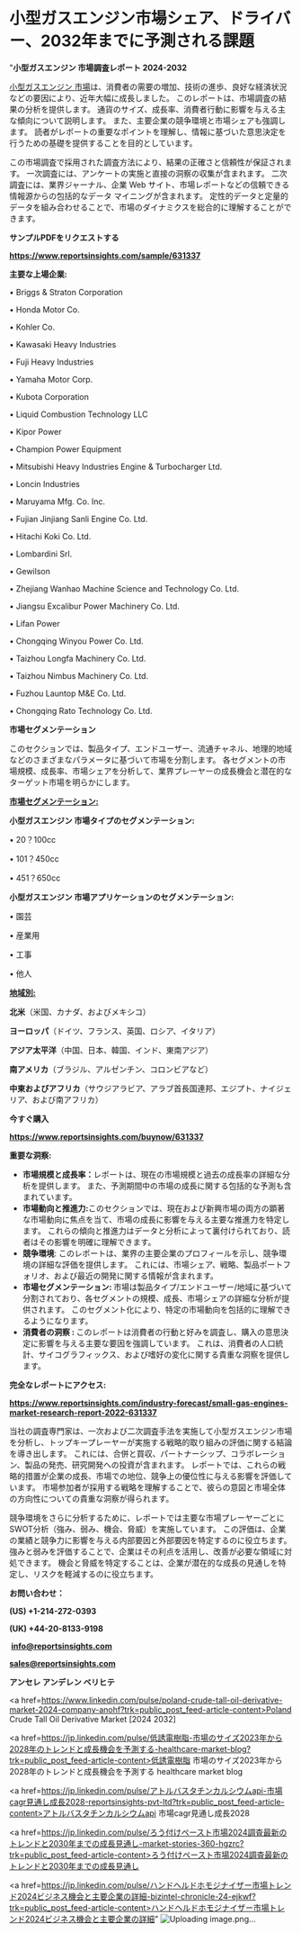 # 小型ガスエンジン市場シェア、ドライバー、2032年までに予測される課題

"<strong>小型ガスエンジン 市場調査レポート 2024-2032</strong>

<a href=https://www.reportsinsights.com/sample/631337>小型ガスエンジン 市場</a>は、消費者の需要の増加、技術の進歩、良好な経済状況などの要因により、近年大幅に成長しました。 このレポートは、市場調査の結果の分析を提供します。 通貨のサイズ、成長率、消費者行動に影響を与える主な傾向について説明します。 また、主要企業の競争環境と市場シェアも強調します。 読者がレポートの重要なポイントを理解し、情報に基づいた意思決定を行うための基礎を提供することを目的としています。

この市場調査で採用された調査方法により、結果の正確さと信頼性が保証されます。 一次調査には、アンケートの実施と直接の洞察の収集が含まれます。 二次調査には、業界ジャーナル、企業 Web サイト、市場レポートなどの信頼できる情報源からの包括的なデータ マイニングが含まれます。 定性的データと定量的データを組み合わせることで、市場のダイナミクスを総合的に理解することができます。

<strong><b>サンプルPDFをリクエストする</b></strong>

<a href=https://www.reportsinsights.com/sample/631337><strong><u>https://www.reportsinsights.com/sample/631337</u></strong></a>

<strong>主要な上場企業:</strong>

• Briggs & Straton Corporation

• Honda Motor Co.

• Kohler Co.

• Kawasaki Heavy Industries

• Fuji Heavy Industries

• Yamaha Motor Corp.

• Kubota Corporation

• Liquid Combustion Technology LLC

• Kipor Power

• Champion Power Equipment

• Mitsubishi Heavy Industries Engine & Turbocharger Ltd.

• Loncin Industries

• Maruyama Mfg. Co. Inc.

• Fujian Jinjiang Sanli Engine Co. Ltd.

• Hitachi Koki Co. Ltd.

• Lombardini Srl.

• Gewilson

• Zhejiang Wanhao Machine Science and Technology Co. Ltd.

• Jiangsu Excalibur Power Machinery Co. Ltd.

• Lifan Power

• Chongqing Winyou Power Co. Ltd.

• Taizhou Longfa Machinery Co. Ltd.

• Taizhou Nimbus Machinery Co. Ltd.

• Fuzhou Launtop M&E Co. Ltd.

• Chongqing Rato Technology Co. Ltd.

<strong>市場セグメンテーション</strong>

このセクションでは、製品タイプ、エンドユーザー、流通チャネル、地理的地域などのさまざまなパラメータに基づいて市場を分割します。 各セグメントの市場規模、成長率、市場シェアを分析して、業界プレーヤーの成長機会と潜在的なターゲット市場を明らかにします。

<strong><u>市場セグメンテーション</u></strong><strong><u>:</u></strong>

<strong>小型ガスエンジン 市場タイプのセグメンテーション:</strong>

• 20？100cc

• 101？450cc

• 451？650cc

<strong>小型ガスエンジン 市場アプリケーションのセグメンテーション:</strong>

• 園芸

• 産業用

• 工事

• 他人

<strong><u>地域別</u></strong><strong><u>:</u></strong>

<strong>北米</strong>（米国、カナダ、およびメキシコ）

<strong>ヨーロッパ</strong>（ドイツ、フランス、英国、ロシア、イタリア）

<strong>アジア太平洋</strong>（中国、日本、韓国、インド、東南アジア）

<strong>南アメリカ</strong>（ブラジル、アルゼンチン、コロンビアなど）

<strong>中東およびアフリカ</strong>（サウジアラビア、アラブ首長国連邦、エジプト、ナイジェリア、および南アフリカ）

<strong>今すぐ購入</strong>

<a href=https://www.reportsinsights.com/buynow/631337><strong><u>https://www.reportsinsights.com/buynow/631337</u></strong></a>

<strong>重要な洞察:</strong>
<ul>
  <li><strong>市場規模と成長率：</strong>レポートは、現在の市場規模と過去の成長率の詳細な分析を提供します。 また、予測期間中の市場の成長に関する包括的な予測も含まれています。</li>
  <li><strong>市場動向と推進力:</strong>このセクションでは、現在および新興市場の両方の顕著な市場動向に焦点を当て、市場の成長に影響を与える主要な推進力を特定します。 これらの傾向と推進力はデータと分析によって裏付けられており、読者はその影響を明確に理解できます。</li>
  <li><strong>競争環境</strong>: このレポートは、業界の主要企業のプロフィールを示し、競争環境の詳細な評価を提供します。 これには、市場シェア、戦略、製品ポートフォリオ、および最近の開発に関する情報が含まれます。</li>
  <li><strong>市場セグメンテーション: </strong>市場は製品タイプ/エンドユーザー/地域に基づいて分割されており、各セグメントの規模、成長、市場シェアの詳細な分析が提供されます。 このセグメント化により、特定の市場動向を包括的に理解できるようになります。</li>
  <li><strong>消費者の洞察 : </strong>このレポートは消費者の行動と好みを調査し、購入の意思決定に影響を与える主要な要因を強調しています。 これは、消費者の人口統計、サイコグラフィックス、および嗜好の変化に関する貴重な洞察を提供します。</li>
</ul>
<strong>完全なレポートにアクセス:</strong>

<a href=https://www.reportsinsights.com/industry-forecast/small-gas-engines-market-research-report-2022-631337><strong><u><b>https://www.reportsinsights.com/industry-forecast/small-gas-engines-market-research-report-2022-631337</b></u></strong></a>

当社の調査専門家は、一次および二次調査手法を実施して小型ガスエンジン市場を分析し、トップキープレーヤーが実施する戦略的取り組みの評価に関する結論を導き出します。 これには、合併と買収、パートナーシップ、コラボレーション、製品の発売、研究開発への投資が含まれます。 レポートでは、これらの戦略的措置が企業の成長、市場での地位、競争上の優位性に与える影響を評価しています。 市場参加者が採用する戦略を理解することで、彼らの意図と市場全体の方向性についての貴重な洞察が得られます。

競争環境をさらに分析するために、レポートでは主要な市場プレーヤーごとにSWOT分析（強み、弱み、機会、脅威）を実施しています。 この評価は、企業の業績と競争力に影響を与える内部要因と外部要因を特定するのに役立ちます。 強みと弱みを評価することで、企業はその利点を活用し、改善が必要な領域に対処できます。 機会と脅威を特定することは、企業が潜在的な成長の見通しを特定し、リスクを軽減するのに役立ちます。

<strong>お問い合わせ：</strong>

<strong>(US) +1-214-272-0393</strong>

<strong>(UK) +44-20-8133-9198</strong>

<strong> </strong><a href=info@reportsinsights.com><strong><u>info@reportsinsights.com</u></strong></a>

<a href=sales@reportsinsights.com><strong><u>sales@reportsinsights.com</u></strong></a>

<strong>アンセレ アンデレン ベリヒテ</strong>

<a href=https://www.linkedin.com/pulse/poland-crude-tall-oil-derivative-market-2024-company-anohf?trk=public_post_feed-article-content>Poland Crude Tall Oil Derivative Market [2024 2032]</a>

<a href=https://jp.linkedin.com/pulse/低誘電樹脂-市場のサイズ2023年から2028年のトレンドと成長機会を予測する-healthcare-market-blog?trk=public_post_feed-article-content>低誘電樹脂 市場のサイズ2023年から2028年のトレンドと成長機会を予測する healthcare market blog</a>

<a href=https://jp.linkedin.com/pulse/アトルバスタチンカルシウムapi-市場cagr見通し成長2028-reportsinsights-pvt-ltd?trk=public_post_feed-article-content>アトルバスタチンカルシウムapi 市場cagr見通し成長2028</a>

<a href=https://jp.linkedin.com/pulse/ろう付けペースト市場2024調査最新のトレンドと2030年までの成長見通し-market-stories-360-hgzrc?trk=public_post_feed-article-content>ろう付けペースト市場2024調査最新のトレンドと2030年までの成長見通し</a>

<a href=https://jp.linkedin.com/pulse/ハンドヘルドホモジナイザー市場トレンド2024ビジネス機会と主要企業の詳細-bizintel-chronicle-24-ejkwf?trk=public_post_feed-article-content>ハンドヘルドホモジナイザー市場トレンド2024ビジネス機会と主要企業の詳細</a>"
![Uploading image.png…]()
